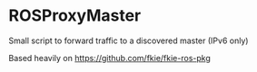 ROSProxyMaster
==============

Small script to forward traffic to a discovered master (IPv6 only)

Based heavily on https://github.com/fkie/fkie-ros-pkg
